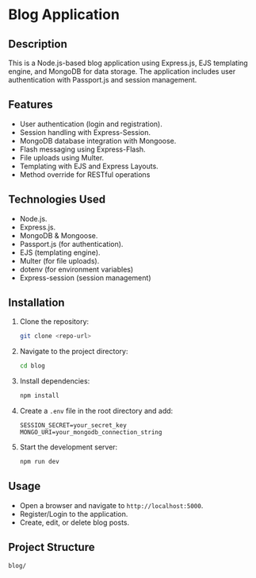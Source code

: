 # Blog Application

## Description
This is a Node.js-based blog application using Express.js, EJS templating engine, and MongoDB for data storage. The application includes user authentication with Passport.js and session management.

## Features
- User authentication (login and registration).
- Session handling with Express-Session.
- MongoDB database integration with Mongoose.
- Flash messaging using Express-Flash.
- File uploads using Multer.
- Templating with EJS and Express Layouts.
- Method override for RESTful operations

## Technologies Used
- Node.js.
- Express.js.
- MongoDB & Mongoose.
- Passport.js (for authentication).
- EJS (templating engine).
- Multer (for file uploads).
- dotenv (for environment variables)
- Express-session (session management)

## Installation
1. Clone the repository:
   ```sh
   git clone <repo-url>
   ```
2. Navigate to the project directory:
   ```sh
   cd blog
   ```
3. Install dependencies:
   ```sh
   npm install
   ```
4. Create a `.env` file in the root directory and add:
   ```env
   SESSION_SECRET=your_secret_key
   MONGO_URI=your_mongodb_connection_string
   ```
5. Start the development server:
   ```sh
   npm run dev
   ```

## Usage
- Open a browser and navigate to `http://localhost:5000`.
- Register/Login to the application.
- Create, edit, or delete blog posts.

## Project Structure
```
blog/
